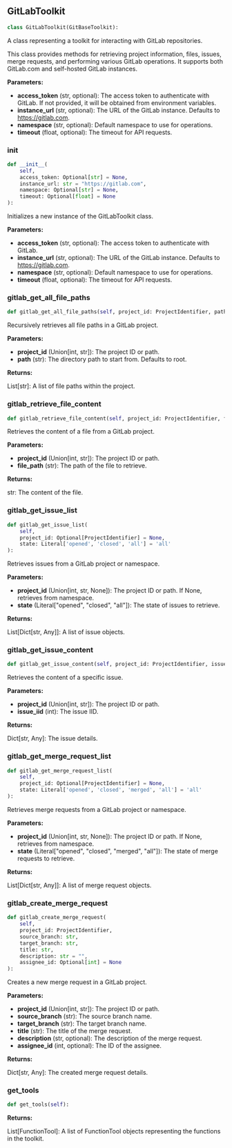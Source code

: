 <a id="camel.toolkits.gitlab_toolkit"></a>

<a id="camel.toolkits.gitlab_toolkit.GitLabToolkit"></a>

## GitLabToolkit

```python
class GitLabToolkit(GitBaseToolkit):
```

A class representing a toolkit for interacting with GitLab repositories.

This class provides methods for retrieving project information, files, issues, merge requests,
and performing various GitLab operations. It supports both GitLab.com and self-hosted GitLab instances.

**Parameters:**

- **access_token** (str, optional): The access token to authenticate with GitLab. If not provided, it will be obtained from environment variables.
- **instance_url** (str, optional): The URL of the GitLab instance. Defaults to https://gitlab.com.
- **namespace** (str, optional): Default namespace to use for operations.
- **timeout** (float, optional): The timeout for API requests.

<a id="camel.toolkits.gitlab_toolkit.GitLabToolkit.__init__"></a>

### __init__

```python
def __init__(
    self,
    access_token: Optional[str] = None,
    instance_url: str = "https://gitlab.com",
    namespace: Optional[str] = None,
    timeout: Optional[float] = None
):
```

Initializes a new instance of the GitLabToolkit class.

**Parameters:**

- **access_token** (str, optional): The access token to authenticate with GitLab.
- **instance_url** (str, optional): The URL of the GitLab instance. Defaults to https://gitlab.com.
- **namespace** (str, optional): Default namespace to use for operations.
- **timeout** (float, optional): The timeout for API requests.

<a id="camel.toolkits.gitlab_toolkit.GitLabToolkit.gitlab_get_all_file_paths"></a>

### gitlab_get_all_file_paths

```python
def gitlab_get_all_file_paths(self, project_id: ProjectIdentifier, path: str = ''):
```

Recursively retrieves all file paths in a GitLab project.

**Parameters:**

- **project_id** (Union[int, str]): The project ID or path.
- **path** (str): The directory path to start from. Defaults to root.

**Returns:**

  List[str]: A list of file paths within the project.

<a id="camel.toolkits.gitlab_toolkit.GitLabToolkit.gitlab_retrieve_file_content"></a>

### gitlab_retrieve_file_content

```python
def gitlab_retrieve_file_content(self, project_id: ProjectIdentifier, file_path: str):
```

Retrieves the content of a file from a GitLab project.

**Parameters:**

- **project_id** (Union[int, str]): The project ID or path.
- **file_path** (str): The path of the file to retrieve.

**Returns:**

  str: The content of the file.

<a id="camel.toolkits.gitlab_toolkit.GitLabToolkit.gitlab_get_issue_list"></a>

### gitlab_get_issue_list

```python
def gitlab_get_issue_list(
    self,
    project_id: Optional[ProjectIdentifier] = None,
    state: Literal['opened', 'closed', 'all'] = 'all'
):
```

Retrieves issues from a GitLab project or namespace.

**Parameters:**

- **project_id** (Union[int, str, None]): The project ID or path. If None, retrieves from namespace.
- **state** (Literal["opened", "closed", "all"]): The state of issues to retrieve.

**Returns:**

  List[Dict[str, Any]]: A list of issue objects.

<a id="camel.toolkits.gitlab_toolkit.GitLabToolkit.gitlab_get_issue_content"></a>

### gitlab_get_issue_content

```python
def gitlab_get_issue_content(self, project_id: ProjectIdentifier, issue_iid: IssueIdentifier):
```

Retrieves the content of a specific issue.

**Parameters:**

- **project_id** (Union[int, str]): The project ID or path.
- **issue_iid** (int): The issue IID.

**Returns:**

  Dict[str, Any]: The issue details.

<a id="camel.toolkits.gitlab_toolkit.GitLabToolkit.gitlab_get_merge_request_list"></a>

### gitlab_get_merge_request_list

```python
def gitlab_get_merge_request_list(
    self,
    project_id: Optional[ProjectIdentifier] = None,
    state: Literal['opened', 'closed', 'merged', 'all'] = 'all'
):
```

Retrieves merge requests from a GitLab project or namespace.

**Parameters:**

- **project_id** (Union[int, str, None]): The project ID or path. If None, retrieves from namespace.
- **state** (Literal["opened", "closed", "merged", "all"]): The state of merge requests to retrieve.

**Returns:**

  List[Dict[str, Any]]: A list of merge request objects.

<a id="camel.toolkits.gitlab_toolkit.GitLabToolkit.gitlab_create_merge_request"></a>

### gitlab_create_merge_request

```python
def gitlab_create_merge_request(
    self,
    project_id: ProjectIdentifier,
    source_branch: str,
    target_branch: str,
    title: str,
    description: str = "",
    assignee_id: Optional[int] = None
):
```

Creates a new merge request in a GitLab project.

**Parameters:**

- **project_id** (Union[int, str]): The project ID or path.
- **source_branch** (str): The source branch name.
- **target_branch** (str): The target branch name.
- **title** (str): The title of the merge request.
- **description** (str, optional): The description of the merge request.
- **assignee_id** (int, optional): The ID of the assignee.

**Returns:**

  Dict[str, Any]: The created merge request details.

<a id="camel.toolkits.gitlab_toolkit.GitLabToolkit.get_tools"></a>

### get_tools

```python
def get_tools(self):
```

**Returns:**

  List[FunctionTool]: A list of FunctionTool objects representing the functions in the toolkit.